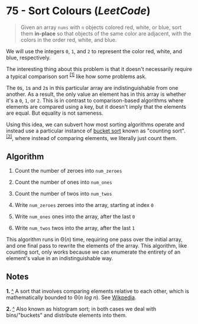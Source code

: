 # 75 - Sort Colours (_LeetCode_)

> Given an array `nums` with `n` objects colored red, white, or blue, sort them
**in-place** so that objects of the same color are adjacent, with the colors in
the order red, white, and blue.

We will use the integers `0`, `1`, and `2` to represent the color red, white,
   and blue, respectively.

The interesting thing about this problem is that it doesn't necessarily
require a typical comparison sort <sup id="a1">[\[1\]](#f1)</sup> like how some
problems ask.

The `0`s, `1`s and `2`s in this particular array are indistinguishable from one
another. As a result, the only value an element has in this array is whether
it's a `0`, `1`, or `2`. This is in contrast to comparison-based algorithms
where elements are compared using a key, but it doesn't imply that the elements
are equal. But equality is not sameness.

Using this idea, we can subvert how most sorting algorithms operate and instead
use a particular instance of
[bucket sort](https://en.wikipedia.org/wiki/Bucket_sort) known as
"counting sort".<sup id="a2">[\[2\]](#2)</sup>, where instead of comparing
elements, we literally just count them.

## Algorithm

1. Count the number of zeroes into `num_zeroes`

2. Count the number of ones into `num_ones`

3. Count the number of twos into `num_twos`

4. Write `num_zeroes` zeroes into the array, starting at index `0`

5. Write `num_ones` ones into the array, after the last `0`

6. Write `num_twos` twos into the array, after the last `1`

This algorithm runs in Θ(_n_) time, requiring one pass over the initial array,
and one final pass to rewrite the elements of the array. This algorithm, like
counting sort, only works because we can enumerate the entirety of an element's
value in an indistinguishable way.

## Notes

<b id="f1">1. </b> [^](#a1) A sort that involves comparing elements relative
to each other, which is mathematically bounded to Θ(_n log n_). See
[Wikpedia](https://en.wikipedia.org/wiki/Comparison_sort).

<b id="f2">2. </b> [^](#a2) Also known as histogram sort; in both cases we
deal with bins/"buckets" and distribute elements into them.
